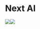 # Next AI

![](https://cdn.jsdelivr.net/gh/bigbigDreamer/pic-bed@main/uPic/gxHdI7.png)![](https://cdn.jsdelivr.net/gh/bigbigDreamer/pic-bed@main/uPic/WfB3fe.png)



